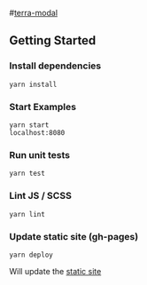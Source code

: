#[terra-modal](https://pages.github.cerner.com/MB034780/terra-modal/?selectedKind=Modal%20Phrase&selectedStory=With%20default%20props&full=0&down=1&left=1&panelRight=0&downPanel=kadirahq%2Fstorybook-addon-actions%2Factions-panel)

## Getting Started

### Install dependencies
```
yarn install
```

### Start Examples
```
yarn start
localhost:8080
```

### Run unit tests
```
yarn test
```

### Lint JS / SCSS
```
yarn lint
```

### Update static site (gh-pages)
```
yarn deploy
```

Will update the [static site](https://pages.github.cerner.com/MB034780/terra-modal/?selectedKind=Modal%20Phrase&selectedStory=With%20default%20props&full=0&down=1&left=1&panelRight=0&downPanel=kadirahq%2Fstorybook-addon-actions%2Factions-panel)


